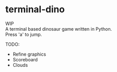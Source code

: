 # terminal-dino
WIP \
A terminal based dinosaur game written in Python. \
Press 'a' to jump.

TODO:
* Refine graphics
* Scoreboard
* Clouds
